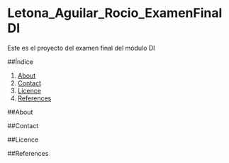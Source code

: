 # Letona_Aguilar_Rocio_ExamenFinalDI
Este es el proyecto del examen final del módulo DI

##Índice
1. [About](#about)
2. [Contact](#contact)
3. [Licence](#licence)
4. [References](#references)

##About

##Contact

##Licence

##References

